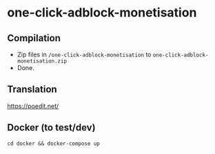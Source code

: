 # one-click-adblock-monetisation
## Compilation
- Zip files in `/one-click-adblock-monetisation` to `one-click-adblock-monetisation.zip`
- Done.

## Translation
https://poedit.net/

## Docker (to test/dev)
`cd docker && docker-compose up`
